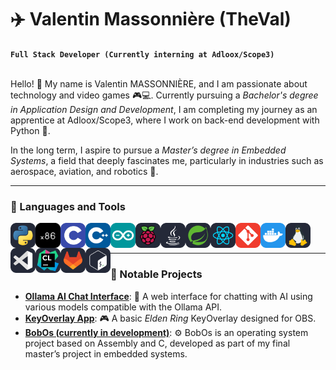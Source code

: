# ✈️ Valentin Massonnière (TheVal)

**`Full Stack Developer (Currently interning at Adloox/Scope3)`**
<br />
<br />

Hello! 👋 My name is Valentin MASSONNIÈRE, and I am passionate about technology and video games 🎮💻. Currently pursuing a *Bachelor's degree in Application Design and Development*, I am completing my journey as an apprentice at Adloox/Scope3, where I work on back-end development with Python 🐍.

In the long term, I aspire to pursue a *Master’s degree in Embedded Systems*, a field that deeply fascinates me, particularly in industries such as aerospace, aviation, and robotics 🚀.


---

### 🧰 Languages and Tools

<img align="left" alt="Python" width="40px" style="padding-right:0px;" src="https://raw.githubusercontent.com/tandpfun/skill-icons/main/icons/Python-Dark.svg" />
<img align="left" alt="ASM" width="40px" style="padding-right:0px;" src="./svg-asm.svg" />
<img align="left" alt="C" width="40px" style="padding-right:0px;" src="https://github.com/tandpfun/skill-icons/raw/main/icons/C.svg" />
<img align="left" alt="C++" width="40px" style="padding-right:0px;" src="https://github.com/tandpfun/skill-icons/raw/main/icons/CPP.svg" />
<img align="left" alt="Arduino" width="40px" style="padding-right:0px;" src="https://github.com/tandpfun/skill-icons/raw/main/icons/Arduino.svg" />
<img align="left" alt="Raspberrypi" width="40px" style="padding-right:0px;" src="https://github.com/tandpfun/skill-icons/raw/main/icons/RaspberryPi-Dark.svg" />
<img align="left" alt="Java" width="40px" style="padding-right:0px;" src="https://github.com/tandpfun/skill-icons/raw/main/icons/Java-Dark.svg"/>
<img align="left" alt="Spring" width="40px" style="padding-right:0px;" src="https://github.com/tandpfun/skill-icons/raw/main/icons/Spring-Dark.svg" />
<img align="left" alt="React" width="40px" style="padding-right:0px;" src="https://github.com/tandpfun/skill-icons/raw/main/icons/React-Dark.svg" />
<img align="left" alt="Git" width="40px" style="padding-right:0px;" src="https://github.com/tandpfun/skill-icons/raw/main/icons/Git.svg" />
<img align="left" alt="Docker" width="40px" style="padding-right:0px;" src="https://github.com/tandpfun/skill-icons/raw/main/icons/Docker.svg" />
<img align="left" alt="Linux" width="40px" style="padding-right:0px;" src="https://github.com/tandpfun/skill-icons/raw/main/icons/Linux-Dark.svg" />
<img align="left" alt="VS Code" width="40px" style="padding-right:0px;" src="https://github.com/tandpfun/skill-icons/raw/main/icons/VSCode-Dark.svg" />
<img align="left" alt="CLion" width="40px" style="padding-right:0px;" src="https://github.com/tandpfun/skill-icons/raw/main/icons/CLion-Dark.svg" />
<img align="left" alt="GitLab" width="40px" style="padding-right:0px;" src="https://github.com/tandpfun/skill-icons/raw/main/icons/GitLab-Dark.svg" />
<img align="left" alt="Bash" width="40px" style="padding-right:0px;" src="https://github.com/tandpfun/skill-icons/raw/main/icons/Bash-Dark.svg" />
<br />
<br />


---

### 📂 Notable Projects

- [**Ollama AI Chat Interface**](https://github.com/TheValll/Ollama-AI-Chat-Interface): 🧠 A web interface for chatting with AI using various models compatible with the Ollama API.
- [**KeyOverlay App**](https://github.com/TheValll/KeyOverlay): 🎮 A basic *Elden Ring* KeyOverlay designed for OBS.
- [**BobOs (currently in development)**](https://github.com/TheValll/BobOs): ⚙️ BobOs is an operating system project based on Assembly and C, developed as part of my final master’s project in embedded systems.
